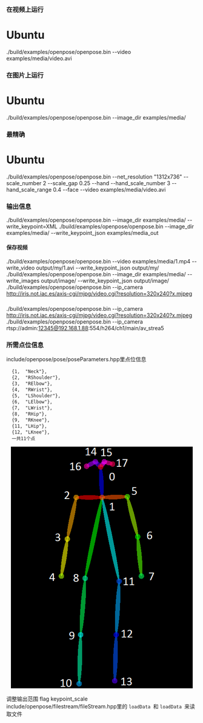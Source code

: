 ### 在视频上运行
# Ubuntu
./build/examples/openpose/openpose.bin --video examples/media/video.avi

### 在图片上运行
# Ubuntu
./build/examples/openpose/openpose.bin --image_dir examples/media/

### 最精确
# Ubuntu
./build/examples/openpose/openpose.bin --net_resolution "1312x736" --scale_number 2 --scale_gap 0.25 --hand --hand_scale_number 3 --hand_scale_range 0.4 --face --video examples/media/video.avi

### 输出信息
./build/examples/openpose/openpose.bin --image_dir examples/media/ --write_keypoint=XML 
./build/examples/openpose/openpose.bin --image_dir examples/media/ --write_keypoint_json examples/media_out 
#### 保存视频
./build/examples/openpose/openpose.bin --video examples/media/1.mp4 --write_video output/my/1.avi --write_keypoint_json output/my/
./build/examples/openpose/openpose.bin --image_dir examples/media/ --write_images output/image/ --write_keypoint_json output/image/
./build/examples/openpose/openpose.bin --ip_camera http://iris.not.iac.es/axis-cgi/mjpg/video.cgi?resolution=320x240?x.mjpeg

###
./build/examples/openpose/openpose.bin --ip_camera http://iris.not.iac.es/axis-cgi/mjpg/video.cgi?resolution=320x240?x.mjpeg
./build/examples/openpose/openpose.bin --ip_camera rtsp://admin:12345@192.168.1.88:554/h264/ch1/main/av_strea5


### 所需点位信息
include/openpose/pose/poseParameters.hpp里点位信息
```
  {1,  "Neck"},
  {2,  "RShoulder"},
  {3,  "RElbow"},
  {4,  "RWrist"},
  {5,  "LShoulder"},
  {6,  "LElbow"},
  {7,  "LWrist"},
  {8,  "RHip"},
  {9,  "RKnee"},
  {11, "LHip"},
  {12, "LKnee"},
  一共11个点
 ```
 <p align="center">
    <img src="https://raw.githubusercontent.com/YoungMagic/my_project01/master/media/keypoints_pose.png">
</p>

 调整输出范围 flag keypoint_scale
 include/openpose/filestream/fileStream.hpp里的 ```loadData ```和 ```loadData ```来读取文件

